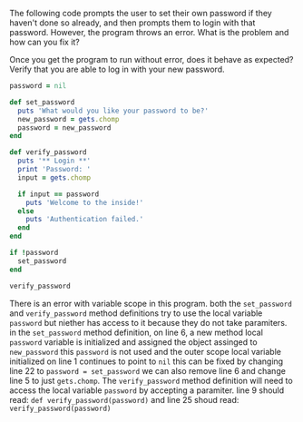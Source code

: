 The following code prompts the user to set their own password if they haven't done so already, and then prompts them to login with that password. However, the program throws an error. What is the problem and how can you fix it?

Once you get the program to run without error, does it behave as expected? Verify that you are able to log in with your new password.
```ruby
password = nil

def set_password
  puts 'What would you like your password to be?'
  new_password = gets.chomp
  password = new_password
end

def verify_password
  puts '** Login **'
  print 'Password: '
  input = gets.chomp

  if input == password
    puts 'Welcome to the inside!'
  else
    puts 'Authentication failed.'
  end
end

if !password
  set_password
end

verify_password
```

There is an error with variable scope in this program. both the `set_password` and `verify_password` method definitions try to use the local variable `password` but niether has access to it because they do not take paramiters. 
in the `set_password` method definition, on line 6, a new method local `password` variable is initialized and assigned the object assinged to `new_password`
this `password` is not used and the outer scope local variable initialized on line 1 continues to point to `nil`
this can be fixed by changing line 22 to `password = set_password`
we can also remove line 6 and change line 5 to just `gets.chomp`.
The `verify_password` method definition will need to access the local variable `password` by accepting a paramiter. 
line 9 should read: `def verify_password(password)`
and line 25 shoud read: `verify_password(password)`